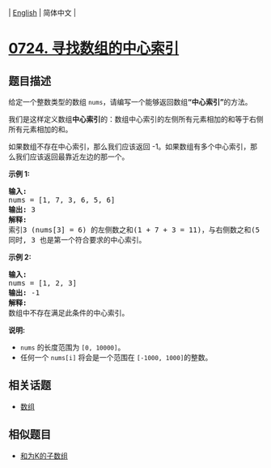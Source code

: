 
| [English](README_EN.md) | 简体中文 |
# [0724. 寻找数组的中心索引](https://leetcode-cn.com/problems/find-pivot-index/)
## 题目描述
<p>给定一个整数类型的数组&nbsp;<code>nums</code>，请编写一个能够返回数组<strong>&ldquo;中心索引&rdquo;</strong>的方法。</p>

<p>我们是这样定义数组<strong>中心索引</strong>的：数组中心索引的左侧所有元素相加的和等于右侧所有元素相加的和。</p>

<p>如果数组不存在中心索引，那么我们应该返回 -1。如果数组有多个中心索引，那么我们应该返回最靠近左边的那一个。</p>

<p><strong>示例 1:</strong></p>

<pre>
<strong>输入:</strong> 
nums = [1, 7, 3, 6, 5, 6]
<strong>输出:</strong> 3
<strong>解释:</strong> 
索引3 (nums[3] = 6) 的左侧数之和(1 + 7 + 3 = 11)，与右侧数之和(5 + 6 = 11)相等。
同时, 3 也是第一个符合要求的中心索引。
</pre>

<p><strong>示例 2:</strong></p>

<pre>
<strong>输入:</strong> 
nums = [1, 2, 3]
<strong>输出:</strong> -1
<strong>解释:</strong> 
数组中不存在满足此条件的中心索引。</pre>

<p><strong>说明:</strong></p>

<ul>
	<li><code>nums</code> 的长度范围为&nbsp;<code>[0, 10000]</code>。</li>
	<li>任何一个&nbsp;<code>nums[i]</code> 将会是一个范围在&nbsp;<code>[-1000, 1000]</code>的整数。</li>
</ul>

## 相关话题
- [数组](https://leetcode-cn.com/tag/array)
## 相似题目
- [和为K的子数组](../subarray-sum-equals-k/README.md)
